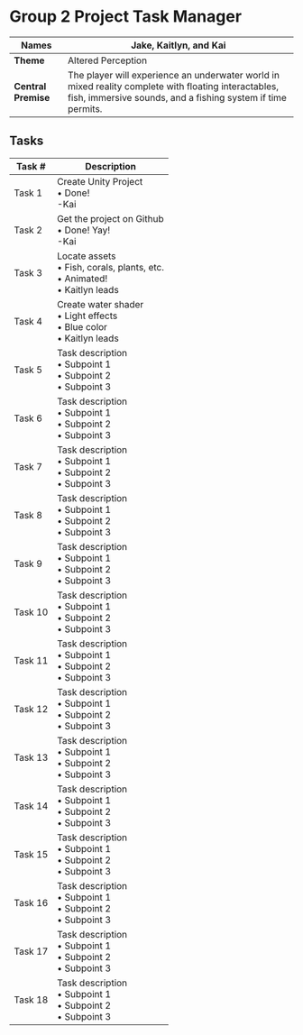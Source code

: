 # Group 2 Project Task Manager

| **Names**      | Jake, Kaitlyn, and Kai |
|---------------|--|
| **Theme**     | Altered Perception |
| **Central Premise** | The player will experience an underwater world in mixed reality complete with floating interactables, fish, immersive sounds, and a fishing system if time permits. |

## Tasks

| **Task #** | **Description** |
|-----------|----------------|
| Task 1    | Create Unity Project <br>• Done! <br>-Kai |
| Task 2    | Get the project on Github <br>• Done! Yay! <br>-Kai |
| Task 3    | Locate assets <br>• Fish, corals, plants, etc. <br>• Animated!<br>• Kaitlyn leads |
| Task 4    | Create water shader <br>• Light effects <br>• Blue color<br>• Kaitlyn leads |
| Task 5    | Task description <br>• Subpoint 1 <br>• Subpoint 2 <br>• Subpoint 3 |
| Task 6    | Task description <br>• Subpoint 1 <br>• Subpoint 2 <br>• Subpoint 3 |
| Task 7    | Task description <br>• Subpoint 1 <br>• Subpoint 2 <br>• Subpoint 3 |
| Task 8    | Task description <br>• Subpoint 1 <br>• Subpoint 2 <br>• Subpoint 3 |
| Task 9    | Task description <br>• Subpoint 1 <br>• Subpoint 2 <br>• Subpoint 3 |
| Task 10   | Task description <br>• Subpoint 1 <br>• Subpoint 2 <br>• Subpoint 3 |
| Task 11   | Task description <br>• Subpoint 1 <br>• Subpoint 2 <br>• Subpoint 3 |
| Task 12   | Task description <br>• Subpoint 1 <br>• Subpoint 2 <br>• Subpoint 3 |
| Task 13   | Task description <br>• Subpoint 1 <br>• Subpoint 2 <br>• Subpoint 3 |
| Task 14   | Task description <br>• Subpoint 1 <br>• Subpoint 2 <br>• Subpoint 3 |
| Task 15   | Task description <br>• Subpoint 1 <br>• Subpoint 2 <br>• Subpoint 3 |
| Task 16   | Task description <br>• Subpoint 1 <br>• Subpoint 2 <br>• Subpoint 3 |
| Task 17   | Task description <br>• Subpoint 1 <br>• Subpoint 2 <br>• Subpoint 3 |
| Task 18   | Task description <br>• Subpoint 1 <br>• Subpoint 2 <br>• Subpoint 3 |
